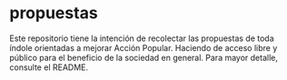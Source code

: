 # propuestas
Este repositorio tiene la intención de recolectar las propuestas de toda índole orientadas a mejorar Acción Popular. Haciendo de acceso libre y público para el beneficio de la sociedad en general. Para mayor detalle, consulte el README.
